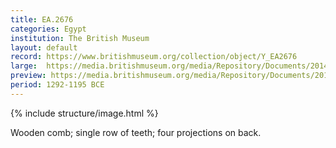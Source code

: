 ```yaml
---
title: EA.2676
categories: Egypt
institution: The British Museum
layout: default
record: https://www.britishmuseum.org/collection/object/Y_EA2676
large:  https://media.britishmuseum.org/media/Repository/Documents/2014_11/4_19/eaf4c4de_458c_4210_81dc_a3d9013d5f8c/mid_01188810_001.jpg
preview: https://media.britishmuseum.org/media/Repository/Documents/2014_11/4_19/eaf4c4de_458c_4210_81dc_a3d9013d5f8c/small_01188810_001.jpg
period: 1292-1195 BCE
---
```

{% include structure/image.html %}

Wooden comb; single row of teeth; four projections on back.
